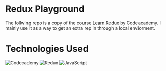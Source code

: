 # Redux Playground
The follwing repo is a copy of the course [Learn Redux](https://eloquentjavascript.net/) by Codeacademy. I mainly use it as a way to get an extra rep in through a local enviorment.

# Technologies Used
![Codecademy](https://img.shields.io/badge/Codecademy-FFF0E5?style=for-the-badge&logo=codecademy&logoColor=1F243A)
![Redux](https://img.shields.io/badge/redux-%23593d88.svg?style=for-the-badge&logo=redux&logoColor=white)
![JavaScript](https://img.shields.io/badge/javascript-%23323330.svg?style=for-the-badge&logo=javascript&logoColor=%23F7DF1E)